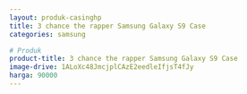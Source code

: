 ```yaml
---
layout: produk-casinghp
title: 3 chance the rapper Samsung Galaxy S9 Case
categories: samsung

# Produk
product-title: 3 chance the rapper Samsung Galaxy S9 Case
image-drive: 1ALoXc48JmcjplCAzE2eedleIfjsT4fJy
harga: 90000
---
```

